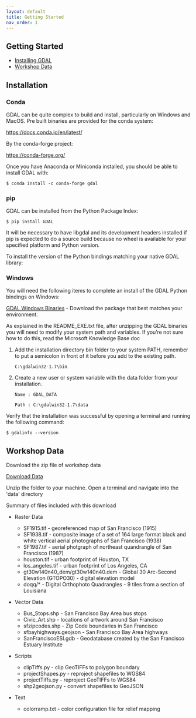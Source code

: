 ```yaml
---
layout: default
title: Getting Started
nav_order: 1
---
```


## Getting Started

* [Installing GDAL](#installing-gdal)
* [Workshop Data](#workshop-data)


## Installation

### Conda

GDAL can be quite complex to build and install, particularly on Windows and MacOS. Pre built binaries are provided for the conda system:

https://docs.conda.io/en/latest/

By the conda-forge project:

https://conda-forge.org/

Once you have Anaconda or Miniconda installed, you should be able to install GDAL with:

```$ conda install -c conda-forge gdal```


### pip

GDAL can be installed from the Python Package Index:

```$ pip install GDAL```

It will be necessary to have libgdal and its development headers installed if pip is expected to do a source build because no wheel is available for your specified platform and Python version.

To install the version of the Python bindings matching your native GDAL library:

### Windows

You will need the following items to complete an install of the GDAL Python bindings on Windows:

[GDAL Windows Binaries](https://www.gisinternals.com) - Download the package that best matches your environment.

As explained in the README_EXE.txt file, after unzipping the GDAL binaries you will need to modify your system path and variables. If you’re not sure how to do this, read the Microsoft Knowledge Base doc

1. Add the installation directory bin folder to your system PATH, remember to put a semicolon in front of it before you add to the existing path.
    
    ```C:\gdalwin32-1.7\bin```
    
2. Create a new user or system variable with the data folder from your installation.

    ```Name : GDAL_DATA```
    
    ```Path : C:\gdalwin32-1.7\data```
    
 Verify that the installation was successful by opening a terminal and running the following command:
 
```
$ gdalinfo --version
```
    
## Workshop Data

Download the zip file of workshop data

[Download Data](https://drive.google.com/file/d/1R7IymHj5XLfTy61WvEvkEpgNjCBxGAIv/view?usp=sharing)

Unzip the folder to your machine. Open a terminal and navigate into the 'data' directory

Summary of files included with this download

* Raster Data
  - SF1915.tif - georeferenced map of San Francisco (1915)
  - SF1938.tif - composite image of a set of 164 large format black and white vertical aerial photographs of San Francisco (1938)
  - SF1987.tif - aerial photgraph of northeast quandrangle of San Francisco (1987)
  - houston.tif - urban footprint of Houston, TX
  - los_angeles.tif - urban footprint of Los Angeles, CA
  - gt30w140n40_dem/gt30w140n40.dem - Global 30 Arc-Second Elevation (GTOPO30) - digital elevation model 
  - doqq/* - Digital Orthophoto Quadrangles - 9 tiles from a section of Louisiana

* Vector Data
  - Bus_Stops.shp - San Francisco Bay Area bus stops
  - Civic_Art.shp - locations of artwork around San Francisco
  - sfzipcodes.shp - Zip Code boundaries in San Francisco
  - sfbayhighways.geojson - San Francisco Bay Area highways
  - SanFranciscoESI.gdb - Geodatabase created by the San Francisco Estuary Institute 

* Scripts
  - clipTiffs.py - clip GeoTIFFs to polygon boundary
  - projectShapes.py - reproject shapefiles to WGS84
  - projectTiffs.py - reproject GeoTIFFs to WGS84
  - shp2geojson.py - convert shapefiles to GeoJSON

* Text
  - colorramp.txt - color configuration file for relief mapping
